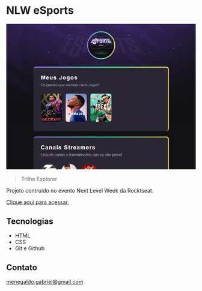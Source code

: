 # NLW eSports 

![preview](./.github/preview.png)

>Trilha Explorer

Projeto contruido no evento Next Level Week da Rocktseat.

[Clique aqui para acessar.](https://gabrielmenegaldo.github.io/nlw-esports-explorer/)

## Tecnologias

- HTML
- CSS
- Git e Github

## Contato
menegaldo.gabriel@gmail.com